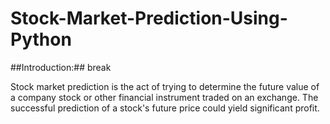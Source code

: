 # Stock-Market-Prediction-Using-Python

##Introduction:## break

Stock market prediction is the act of trying to determine the future value of a company stock or other financial instrument traded on an exchange. The successful prediction of a stock's future price could yield significant profit.

